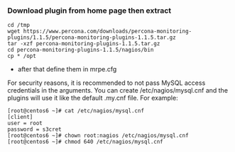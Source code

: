### Download plugin from home page then extract 

```
cd /tmp
wget https://www.percona.com/downloads/percona-monitoring-plugins/1.1.5/percona-monitoring-plugins-1.1.5.tar.gz
tar -xzf percona-monitoring-plugins-1.1.5.tar.gz
cd percona-monitoring-plugins-1.1.5/nagios/bin
cp * /opt
```

- after that define them in mrpe.cfg 

For security reasons, it is recommended to not pass MySQL access credentials in the arguments. You can create /etc/nagios/mysql.cnf and the plugins will use it like the default .my.cnf file. For example:

```
[root@centos6 ~]# cat /etc/nagios/mysql.cnf
[client]
user = root
password = s3cret
[root@centos6 ~]# chown root:nagios /etc/nagios/mysql.cnf
[root@centos6 ~]# chmod 640 /etc/nagios/mysql.cnf
```
